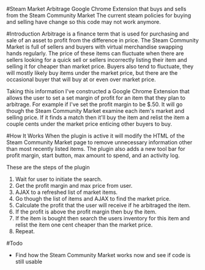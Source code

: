 #Steam Market Arbitrage
Google Chrome Extension that buys and sells from the Steam Community Market
The current steam policies for buying and selling have change so this code may not work anymore.


#Introduction
Arbitrage is a finance term that is used for purchasing and sale of an asset to profit from the difference in price. The Steam Community Market is full of sellers and buyers with virtual merchandise swapping hands regularly. The price of these items can fluctuate when there are sellers looking for a quick sell or sellers incorrectly listing their item and selling it for cheaper than market price. Buyers also tend to fluctuate, they will mostly likely buy items under the market price, but there are the occasional buyer that will buy at or even over market price.

Taking this information I've constructed a Google Chrome Extension that allows the user to set a set margin of profit for an item that they plan to arbitrage. For example if I've set the profit margin to be $.50. It will go though the Steam Community Market examine each item's market and selling price. If it finds a match then it'll buy the item and relist the item a couple cents under the market price enticing other buyers to buy.


#How It Works
When the plugin is active it will modify the HTML of the Steam Community Market page to remove unnecessary information other than most recently listed items. The plugin also adds a new tool bar for profit margin, start button, max amount to spend, and an activity log.

These are the steps of the plugin
1. Wait for user to initiate the search.
2. Get the profit margin and max price from user.
3. AJAX to a refreshed list of market items.
4. Go though the list of items and AJAX to find the market price.
5. Calculate the profit that the user will receive if he arbitraged the item.
6. If the profit is above the profit margin then buy the item.
7. If the item is bought then search the users inventory for this item and relist the item one cent cheaper than the market price.
8. Repeat.

#Todo
- Find how the Steam Community Market works now and see if code is still usable

